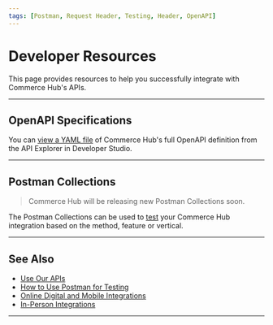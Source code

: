 ```yaml
---
tags: [Postman, Request Header, Testing, Header, OpenAPI]
---
```


# Developer Resources

This page provides resources to help you successfully integrate with Commerce Hub's APIs.

---

## OpenAPI Specifications

You can [view a YAML file](/api/?type=post&path=/payments/v1/charges) of Commerce Hub's full OpenAPI definition from the API Explorer in Developer Studio.

---

## Postman Collections

<!-- theme: danger -->
> Commerce Hub will be releasing new Postman Collections soon.

The Postman Collections can be used to [test](?path=docs/Resources/Guides/Testing/Postman-Testing.md) your Commerce Hub integration based on the method, feature or vertical.

<!---
- [Full Commerce Hub Collection]
- [Online, Digital, and Mobile Collection]
- [In-Person Collection]
--->

---

## See Also

- [Use Our APIs](?path=docs/Resources/API-Documents/Use-Our-APIs.md)
- [How to Use Postman for Testing](?path=docs/Resources/Guides/Testing/Postman-Testing.md)
- [Online Digital and Mobile Integrations](?path=docs/Getting-Started/Getting-Started-Online.md)
- [In-Person Integrations](?path=docs/Getting-Started/Getting-Started-InPerson.md)

---
